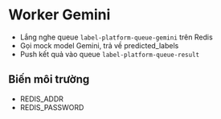 # Worker Gemini

- Lắng nghe queue `label-platform-queue-gemini` trên Redis
- Gọi mock model Gemini, trả về predicted_labels
- Push kết quả vào queue `label-platform-queue-result`

## Biến môi trường
- REDIS_ADDR
- REDIS_PASSWORD 